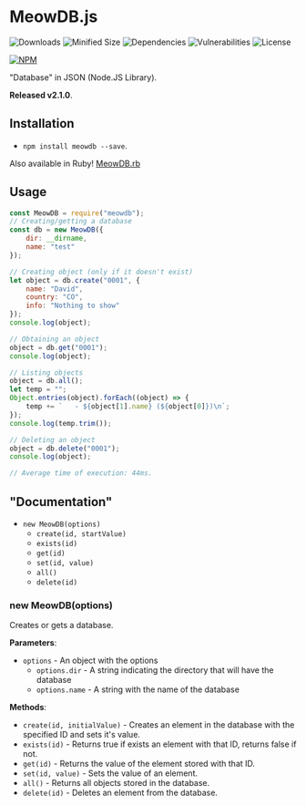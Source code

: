 # MeowDB.js
![Downloads](https://img.shields.io/npm/dt/meowdb)  ![Minified Size](https://img.shields.io/bundlephobia/min/meowdb) ![Dependencies](https://img.shields.io/librariesio/release/npm/meowdb) ![Vulnerabilities](https://img.shields.io/snyk/vulnerabilities/npm/meowdb) ![License](https://img.shields.io/npm/l/meowdb)

[![NPM](https://nodei.co/npm/meowdb.png?downloads=true&downloadRank=true&stars=true)](https://nodei.co/npm/meowdb/)

"Database" in JSON (Node.JS Library).

**Released v2.1.0**.


## Installation
- `npm install meowdb --save`.

Also available in Ruby! [MeowDB.rb](https://rubygems.org/gems/meowdb)


## Usage
```js
const MeowDB = require("meowdb");
// Creating/getting a database
const db = new MeowDB({
    dir: __dirname,
    name: "test"
});

// Creating object (only if it doesn't exist)
let object = db.create("0001", {
    name: "David",
    country: "CO",
    info: "Nothing to show"
});
console.log(object);

// Obtaining an object
object = db.get("0001");
console.log(object);

// Listing objects
object = db.all();
let temp = "";
Object.entries(object).forEach((object) => {
    temp += `   - ${object[1].name} (${object[0]})\n`;
});
console.log(temp.trim());

// Deleting an object
object = db.delete("0001");
console.log(object);

// Average time of execution: 44ms.
```

## "Documentation"
- `new MeowDB(options)`
    * `create(id, startValue)`
    * `exists(id)`
    * `get(id)`
    * `set(id, value)`
    * `all()`
    * `delete(id)`



### new MeowDB(options)
Creates or gets a database.

**Parameters**:
* `options` - An object with the options
    * `options.dir` - A string indicating the   directory that will have the database
    * `options.name` - A string with the name of the database


**Methods**:
* `create(id, initialValue)` - Creates an element in the database with the specified ID and sets it's value.
* `exists(id)` - Returns true if exists an element with that ID, returns false if not.
* `get(id)` - Returns the value of the element stored with that ID.
* `set(id, value)` - Sets the value of an element.
* `all()` - Returns all objects stored in the database.
* `delete(id)` - Deletes an element from the database.